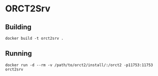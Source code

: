 # ORCT2Srv

## Building
```
docker build -t orct2srv .
```

## Running
```
docker run -d --rm -v /path/to/orct2/install/:/orct2 -p11753:11753 orct2srv
```
